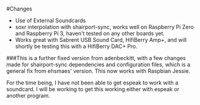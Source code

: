 #Changes
* Use of External Soundcards
* soxr interpolation with shairport-sync, works well on Raspberry Pi Zero and Raspberry Pi 3, haven't tested on any other boards yet.
* Works great with Sabrent USB Sound Card, HifiBerry Amp+, and will shortly be testing this with a HifiBerry DAC+ Pro.

###This is a further fixed version from adenbeckitt, with a few changes made for shairport-sync dependencies and configuration files, which is a general fix from ehsmaes' version. This now works with Raspbian Jessie.


For the time being, I have not been able to get espeak to work with a soundcard. I will be working to get this working either with espeak or another program.
